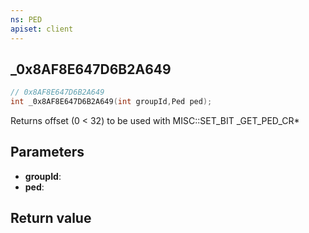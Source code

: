```yaml
---
ns: PED
apiset: client
---
```

## _0x8AF8E647D6B2A649

```c
// 0x8AF8E647D6B2A649
int _0x8AF8E647D6B2A649(int groupId,Ped ped);
```

Returns offset (0 < 32) to be used with MISC::SET_BIT
_GET_PED_CR*

## Parameters
* **groupId**:
* **ped**:

## Return value